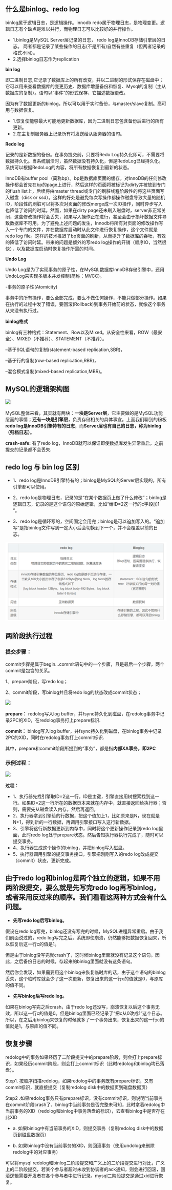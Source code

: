 ## 什么是binlog、redo log
   binlog属于逻辑日志，是逻辑操作。innodb redo属于物理日志，是物理变更。逻辑日志有个缺点是难以并行，而物理日志可以比较好的并行操作。
   
   * 1.binlog是MySQL Server层记录的日志， redo log是InnoDB存储引擎层的日志。 两者都是记录了某些操作的日志(不是所有)自然有些重复（但两者记录的格式不同）。
   * 2.选择binlog日志作为replication
   
   
   **bin log**
   
   即二进制日志,它记录了数据库上的所有改变，并以二进制的形式保存在磁盘中；它可以用来查看数据库的变更历史、数据库增量备份和恢复、Mysql的复制（主从数据库的复制）。语句以“事件”的形式保存，它描述数据更改。
   
   因为有了数据更新的binlog，所以可以用于实时备份，与master/slave复制。高可用与数据恢复。
   
   * 1.恢复使能够最大可能地更新数据库，因为二进制日志包含备份后进行的所有更新。
   * 2.在主复制服务器上记录所有将发送给从服务器的语句。
   
    
   
   **Redo log**
   
   记录的是新数据的备份。在事务提交前，只要将Redo Log持久化即可，不需要将数据持久化。当系统崩溃时，虽然数据没有持久化，但是RedoLog已经持久化。系统可以根据RedoLog的内容，将所有数据恢复到最新的状态。
   
   InnoDB有buffer pool（简称bp）。bp是数据库页面的缓存，对InnoDB的任何修改操作都会首先在bp的page上进行，然后这样的页面将被标记为dirty并被放到专门的flush list上，后续将由master thread或专门的刷脏线程阶段性的将这些页面写入磁盘（disk or ssd）。这样的好处是避免每次写操作都操作磁盘导致大量的随机IO，阶段性的刷脏可以将多次对页面的修改merge成一次IO操作，同时异步写入也降低了访问的时延。然而，如果在dirty page还未刷入磁盘时，server非正常关闭，这些修改操作将会丢失，如果写入操作正在进行，甚至会由于损坏数据文件导致数据库不可用。为了避免上述问题的发生，Innodb将所有对页面的修改操作写入一个专门的文件，并在数据库启动时从此文件进行恢复操作，这个文件就是redo log file。这样的技术推迟了bp页面的刷新，从而提升了数据库的吞吐，有效的降低了访问时延。带来的问题是额外的写redo log操作的开销（顺序IO，当然很快），以及数据库启动时恢复操作所需的时间。
   
   **Undo Log**
   
   Undo Log是为了实现事务的原子性，在MySQL数据库InnoDB存储引擎中，还用UndoLog来实现多版本并发控制(简称：MVCC)。
   
   -事务的原子性(Atomicity)
   
   事务中的所有操作，要么全部完成，要么不做任何操作，不能只做部分操作。如果在执行的过程中发了错误，要回滚(Rollback)到事务开始前的状态，就像这个事务从来没有执行过。
   
   **binlog格式**
   
   binlog有三种格式：Statement、Row以及Mixed。从安全性来看，ROW（最安全）、MIXED（不推荐）、STATEMENT（不推荐）。
   
   –基于SQL语句的复制(statement-based replication,SBR)，
    
   –基于行的复制(row-based replication,RBR)， 
   
   –混合模式复制(mixed-based replication,MBR)。
   
## MySQL的逻辑架构图
![](https://static001.geekbang.org/resource/image/0d/d9/0d2070e8f84c4801adbfa03bda1f98d9.png)

MySQL整体来看，其实就有两块：**一块是Server层**，它主要做的是MySQL功能层面的事情；**还有一块是引擎层**，负责存储相关的具体事宜。上面我们聊到的粉板**redo log是InnoDB引擎特有的日志**，而**Server层也有自己的日志，称为binlog（归档日志）**。

**crash-safe:** 有了redo log，InnoDB就可以保证即使数据库发生异常重启，之前提交的记录都不会丢失.

## redo log 与 bin log 区别
* 1、redo log是InnoDB引擎特有的；binlog是MySQL的Server层实现的，所有引擎都可以使用。

* 2、redo log是物理日志，记录的是“在某个数据页上做了什么修改”；binlog是逻辑日志，记录的是这个语句的原始逻辑，比如“给ID=2这一行的c字段加1 ”。

* 3、redo log是循环写的，空间固定会用完；binlog是可以追加写入的。“追加写”是指binlog文件写到一定大小后会切换到下一个，并不会覆盖以前的日志。

![](./images/redo-log与bin-log区别.png)

## 两阶段执行过程
### 提交步骤：
commit步骤是属于begin…commit语句中的一个步骤，且是最后一个步骤，两个commit是包含的关系。

1、prepare阶段，写redo log；

2、commit阶段，写binlog并且将redo log的状态改成commit状态；

![](https://img-blog.csdnimg.cn/20200320093349450.png?x-oss-process=image/watermark,type_ZmFuZ3poZW5naGVpdGk,shadow_10,text_aHR0cHM6Ly9ibG9nLmNzZG4ubmV0L2RhaWppZ3Vv,size_16,color_FFFFFF,t_70#pic_center)

**prepare：** redolog写入log buffer，并fsync持久化到磁盘，在redolog事务中记录2PC的XID，在redolog事务打上prepare标识.

**commit：** binlog写入log buffer，并fsync持久化到磁盘，在binlog事务中记录2PC的XID，同时在redolog事务打上commit标识.

其中，prepare和commit阶段所提到的“事务”，都是指**内部XA事务，即2PC**

### 示例过程：

![](https://static001.geekbang.org/resource/image/2e/be/2e5bff4910ec189fe1ee6e2ecc7b4bbe.png)

**过程：**

* 1、执行器先找引擎取ID=2这一行。ID是主键，引擎直接用树搜索找到这一行。如果ID=2这一行所在的数据页本来就在内存中，就直接返回给执行器；否则，需要先从磁盘读入内存，然后再返回。
* 2、执行器拿到引擎给的行数据，把这个值加上1，比如原来是N，现在就是N+1，得到新的一行数据，再调用引擎接口写入这行新数据。
* 3、引擎将这行新数据更新到内存中，同时将这个更新操作记录到redo log里面，此时redo log处于prepare状态。然后告知执行器执行完成了，随时可以提交事务。
* 4、执行器生成这个操作的binlog，并把binlog写入磁盘。
* 5、执行器调用引擎的提交事务接口，引擎把刚刚写入的redo log改成提交（commit）状态，更新完成。

## 由于redo log和binlog是两个独立的逻辑，如果不用两阶段提交，要么就是先写完redo log再写binlog，或者采用反过来的顺序。我们看看这两种方式会有什么问题。
* **先写redo log后写binlog。**
 
假设在redo log写完，binlog还没有写完的时候，MySQL进程异常重启。由于我们前面说过的，redo log写完之后，系统即使崩溃，仍然能够把数据恢复回来，所以恢复后这一行c的值是1。

但是由于binlog没写完就crash了，这时候binlog里面就没有记录这个语句。因此，之后备份日志的时候，存起来的binlog里面就没有这条语句。

然后你会发现，如果需要用这个binlog来恢复临时库的话，由于这个语句的binlog丢失，这个临时库就会少了这一次更新，恢复出来的这一行c的值就是0，与原库的值不同。

* **先写binlog后写redo log。**

如果在binlog写完之后crash，由于redo log还没写，崩溃恢复以后这个事务无效，所以这一行c的值是0。但是binlog里面已经记录了“把c从0改成1”这个日志。所以，在之后用binlog来恢复的时候就多了一个事务出来，恢复出来的这一行c的值就是1，与原库的值不同。

## 恢复步骤
redolog中的事务如果经历了二阶段提交中的prepare阶段，则会打上prepare标识，如果经历commit阶段，则会打上commit标识（此时redolog和binlog均已落盘）。

Step1. 按顺序扫描redolog，如果redolog中的事务既有prepare标识，又有commit标识，就直接提交（复制redolog disk中的数据页到磁盘数据页）

Step2 .如果redolog事务只有prepare标识，没有commit标识，则说明当前事务在commit阶段crash了，binlog中当前事务是否完整未可知，此时拿着redolog中当前事务的XID（redolog和binlog中事务落盘的标识），去查看binlog中是否存在此XID
 * a. 如果binlog中有当前事务的XID，则提交事务（复制redolog disk中的数据页到磁盘数据页）

 * b. 如果binlog中没有当前事务的XID，则回滚事务（使用undolog来删除redolog中的对应事务）

可以将mysql redolog和binlog二阶段提交和广义上的二阶段提交进行对比，广义上的二阶段提交，若某个参与者超时未收到协调者的ack通知，则会进行回滚，回滚逻辑需要开发者在各个参与者中进行记录。mysql二阶段提交是通过xid进行恢复。
